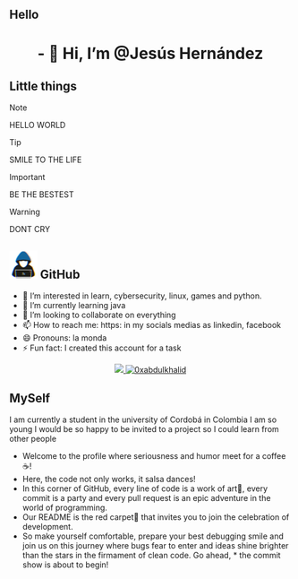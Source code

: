 ## Hello
<h1 align="center">- 👋 Hi, I’m @Jesús Hernández</h1>

## Little things
> [!NOTE]
> HELLO WORLD

> [!TIP]
> SMILE TO THE LIFE
 
> [!IMPORTANT]
> BE THE BESTEST

> [!WARNING]
> DONT CRY

## <picture><img src = "https://github.com/0xAbdulKhalid/0xAbdulKhalid/raw/main/assets/mdImages/about_me.gif" width = 50px></picture> GitHub
- 👀 I’m interested in learn, cybersecurity, linux, games and python.
- 🌱 I’m currently learning java
- 💞️ I’m looking to collaborate on everything
- 📫 How to reach me: https: in my socials medias as linkedin, facebook
- 😄 Pronouns: la monda
- ⚡ Fun fact: I created this account for a task

<div align="center">

<a href="https://github.com/0xabdulkhalid/">
  <img src="https://github-readme-stats.vercel.app/api?username=Adrian0Cruz&include_all_commits=true&count_private=true&show_icons=true&line_height=20&title_color=7A7ADB&icon_color=2234AE&text_color=D3D3D3&bg_color=0,000000,130F40" width="450"/>
  <img src="https://github-readme-stats.vercel.app/api/top-langs?username=Adrian0Cruz&show_icons=true&locale=en&layout=compact&line_height=20&title_color=7A7ADB&icon_color=2234AE&text_color=D3D3D3&bg_color=0,000000,130F40" width="375"  alt="0xabdulkhalid"/>

</a>
</div>

## MySelf
I am currently a student in the university of Cordobá in Colombia
I am so young 
I would be so happy to be invited to a project so I could learn from other people

* Welcome to the profile where seriousness and humor meet for a coffee☕!
* Here, the code not only works, it salsa dances!
* In this corner of GitHub, every line of code is a work of art🎨, every commit is a party and every pull request is an epic adventure in the world of programming.
* Our README is the red carpet🔴 that invites you to join the celebration of development.
* So make yourself comfortable, prepare your best debugging smile and join us on this journey where bugs fear to enter and ideas shine brighter than the stars in the firmament of clean code. Go ahead, * the commit show is about to begin!

<!---
Adrian0Cruz/Adrian0Cruz is a ✨ special ✨ repository because its `README.md` (this file) appears on your GitHub profile.
You can click the Preview link to take a look at your changes.
--->
